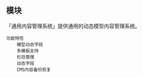 ## 模块

「通用内容管理系统」提供通用的动态模型内容管理系统。

```mind
功能特性
    模型动态字段
    多模板支持
    栏目管理
    动态字段
    CMS内容备份恢复
```



